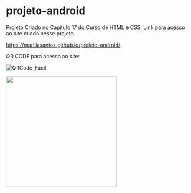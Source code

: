 # projeto-android
Projeto Criado no Capitulo 17 do Curso de HTML e CSS.
Link para acesso ao site criado nesse projeto.

https://mariliasantoz.github.io/projeto-android/

QR CODE para acesso ao site:

![QRCode_Fácil](https://user-images.githubusercontent.com/44656301/223448698-a65eef63-314d-4236-bd51-e318f18e790b.jpg)

<div>
   <img src="https://user-images.githubusercontent.com/44656301/223448698-a65eef63-314d-4236-bd51-e318f18e790b.jpg" width="300px"> 
</div>
